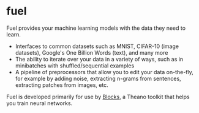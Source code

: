 # fuel

Fuel provides your machine learning models with the data they need to learn.

* Interfaces to common datasets such as MNIST, CIFAR-10 (image datasets), Google's One Billion Words (text), and many more
* The ability to iterate over your data in a variety of ways, such as in minibatches with shuffled/sequential examples
* A pipeline of preprocessors that allow you to edit your data on-the-fly, for example by adding noise, extracting n-grams from sentences, extracting patches from images, etc.

Fuel is developed primarily for use by [Blocks](http://github.com/bartvm/fuel), a Theano toolkit that helps you train neural networks.
